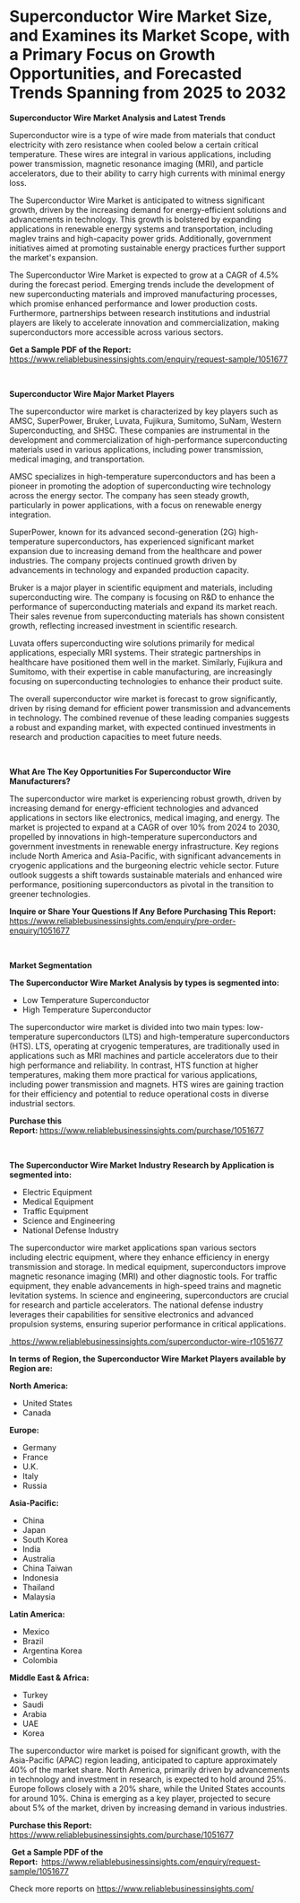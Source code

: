 <p><h1>Superconductor Wire Market Size, and Examines its Market Scope, with a Primary Focus on Growth Opportunities, and Forecasted Trends Spanning from 2025 to 2032</h1></p><p><strong>Superconductor Wire Market Analysis and Latest Trends</strong></p>
<p><p>Superconductor wire is a type of wire made from materials that conduct electricity with zero resistance when cooled below a certain critical temperature. These wires are integral in various applications, including power transmission, magnetic resonance imaging (MRI), and particle accelerators, due to their ability to carry high currents with minimal energy loss. </p><p>The Superconductor Wire Market is anticipated to witness significant growth, driven by the increasing demand for energy-efficient solutions and advancements in technology. This growth is bolstered by expanding applications in renewable energy systems and transportation, including maglev trains and high-capacity power grids. Additionally, government initiatives aimed at promoting sustainable energy practices further support the market's expansion.</p><p>The Superconductor Wire Market is expected to grow at a CAGR of 4.5% during the forecast period. Emerging trends include the development of new superconducting materials and improved manufacturing processes, which promise enhanced performance and lower production costs. Furthermore, partnerships between research institutions and industrial players are likely to accelerate innovation and commercialization, making superconductors more accessible across various sectors.</p></p>
<p><strong>Get a Sample PDF of the Report:&nbsp;</strong> <a href="https://www.reliablebusinessinsights.com/enquiry/request-sample/1051677?utm_campaign=3134&utm_medium=2&utm_source=Github&utm_content=ia&utm_term=31032025&utm_id=superconductor-wire">https://www.reliablebusinessinsights.com/enquiry/request-sample/1051677</a></p>
<p>&nbsp;</p>
<p><strong>Superconductor Wire Major Market Players</strong></p>
<p><p>The superconductor wire market is characterized by key players such as AMSC, SuperPower, Bruker, Luvata, Fujikura, Sumitomo, SuNam, Western Superconducting, and SHSC. These companies are instrumental in the development and commercialization of high-performance superconducting materials used in various applications, including power transmission, medical imaging, and transportation.</p><p>AMSC specializes in high-temperature superconductors and has been a pioneer in promoting the adoption of superconducting wire technology across the energy sector. The company has seen steady growth, particularly in power applications, with a focus on renewable energy integration.</p><p>SuperPower, known for its advanced second-generation (2G) high-temperature superconductors, has experienced significant market expansion due to increasing demand from the healthcare and power industries. The company projects continued growth driven by advancements in technology and expanded production capacity.</p><p>Bruker is a major player in scientific equipment and materials, including superconducting wire. The company is focusing on R&D to enhance the performance of superconducting materials and expand its market reach. Their sales revenue from superconducting materials has shown consistent growth, reflecting increased investment in scientific research.</p><p>Luvata offers superconducting wire solutions primarily for medical applications, especially MRI systems. Their strategic partnerships in healthcare have positioned them well in the market. Similarly, Fujikura and Sumitomo, with their expertise in cable manufacturing, are increasingly focusing on superconducting technologies to enhance their product suite.</p><p>The overall superconductor wire market is forecast to grow significantly, driven by rising demand for efficient power transmission and advancements in technology. The combined revenue of these leading companies suggests a robust and expanding market, with expected continued investments in research and production capacities to meet future needs.</p></p>
<p>&nbsp;</p>
<p><strong>What Are The Key Opportunities For Superconductor Wire Manufacturers?</strong></p>
<p><p>The superconductor wire market is experiencing robust growth, driven by increasing demand for energy-efficient technologies and advanced applications in sectors like electronics, medical imaging, and energy. The market is projected to expand at a CAGR of over 10% from 2024 to 2030, propelled by innovations in high-temperature superconductors and government investments in renewable energy infrastructure. Key regions include North America and Asia-Pacific, with significant advancements in cryogenic applications and the burgeoning electric vehicle sector. Future outlook suggests a shift towards sustainable materials and enhanced wire performance, positioning superconductors as pivotal in the transition to greener technologies.</p></p>
<p><strong>Inquire or Share Your Questions If Any Before Purchasing This Report:</strong> <a href="https://www.reliablebusinessinsights.com/enquiry/pre-order-enquiry/1051677?utm_campaign=3134&utm_medium=2&utm_source=Github&utm_content=ia&utm_term=31032025&utm_id=superconductor-wire">https://www.reliablebusinessinsights.com/enquiry/pre-order-enquiry/1051677</a></p>
<p>&nbsp;</p>
<p><strong>Market Segmentation</strong></p>
<p><strong>The Superconductor Wire Market Analysis by types is segmented into:</strong></p>
<p><ul><li>Low Temperature Superconductor</li><li>High Temperature Superconductor</li></ul></p>
<p><p>The superconductor wire market is divided into two main types: low-temperature superconductors (LTS) and high-temperature superconductors (HTS). LTS, operating at cryogenic temperatures, are traditionally used in applications such as MRI machines and particle accelerators due to their high performance and reliability. In contrast, HTS function at higher temperatures, making them more practical for various applications, including power transmission and magnets. HTS wires are gaining traction for their efficiency and potential to reduce operational costs in diverse industrial sectors.</p></p>
<p><strong>Purchase this Report:&nbsp;</strong><a href="https://www.reliablebusinessinsights.com/purchase/1051677?utm_campaign=3134&utm_medium=2&utm_source=Github&utm_content=ia&utm_term=31032025&utm_id=superconductor-wire">https://www.reliablebusinessinsights.com/purchase/1051677</a></p>
<p>&nbsp;</p>
<p><strong>The Superconductor Wire Market Industry Research by Application is segmented into:</strong></p>
<p><ul><li>Electric Equipment</li><li>Medical Equipment</li><li>Traffic Equipment</li><li>Science and Engineering</li><li>National Defense Industry</li></ul></p>
<p><p>The superconductor wire market applications span various sectors including electric equipment, where they enhance efficiency in energy transmission and storage. In medical equipment, superconductors improve magnetic resonance imaging (MRI) and other diagnostic tools. For traffic equipment, they enable advancements in high-speed trains and magnetic levitation systems. In science and engineering, superconductors are crucial for research and particle accelerators. The national defense industry leverages their capabilities for sensitive electronics and advanced propulsion systems, ensuring superior performance in critical applications.</p></p>
<p><a href="https://www.reliablebusinessinsights.com/superconductor-wire-r1051677?utm_campaign=3134&utm_medium=2&utm_source=Github&utm_content=ia&utm_term=31032025&utm_id=superconductor-wire">&nbsp;https://www.reliablebusinessinsights.com/superconductor-wire-r1051677</a></p>
<p><strong>In terms of Region, the Superconductor Wire Market Players available by Region are:</strong></p>
<p>
    <p> <strong> North America: </strong>
        <ul>
            <li>United States</li>
            <li>Canada</li>
        </ul>
        </p> 
    <p> <strong> Europe: </strong>
        <ul>
            <li>Germany</li>
            <li>France</li>
            <li>U.K.</li>
            <li>Italy</li>
            <li>Russia</li>
        </ul>
        </p> 
    <p> <strong> Asia-Pacific: </strong>
        <ul>
            <li>China</li>
            <li>Japan</li>
            <li>South Korea</li>
            <li>India</li>
            <li>Australia</li>
            <li>China Taiwan</li>
            <li>Indonesia</li>
            <li>Thailand</li>
            <li>Malaysia</li>
        </ul>
        </p> 
    <p> <strong> Latin America: </strong>
        <ul>
            <li>Mexico</li>
            <li>Brazil</li>
            <li>Argentina Korea</li>
            <li>Colombia</li>
        </ul>
        </p> 
    <p> <strong> Middle East & Africa: </strong>
        <ul>
            <li>Turkey</li>
            <li>Saudi</li>
            <li>Arabia</li>
            <li>UAE</li>
            <li>Korea</li>
        </ul>
    </p>
    </p>
<p><p>The superconductor wire market is poised for significant growth, with the Asia-Pacific (APAC) region leading, anticipated to capture approximately 40% of the market share. North America, primarily driven by advancements in technology and investment in research, is expected to hold around 25%. Europe follows closely with a 20% share, while the United States accounts for around 10%. China is emerging as a key player, projected to secure about 5% of the market, driven by increasing demand in various industries.</p></p>
<p><strong>Purchase this Report: </strong><a href="https://www.reliablebusinessinsights.com/purchase/1051677?utm_campaign=3134&utm_medium=2&utm_source=Github&utm_content=ia&utm_term=31032025&utm_id=superconductor-wire">https://www.reliablebusinessinsights.com/purchase/1051677</a></p>
<p>&nbsp;<strong>Get a Sample PDF of the Report:&nbsp;&nbsp;</strong><a href="https://www.reliablebusinessinsights.com/enquiry/request-sample/1051677?utm_campaign=3134&utm_medium=2&utm_source=Github&utm_content=ia&utm_term=31032025&utm_id=superconductor-wire">https://www.reliablebusinessinsights.com/enquiry/request-sample/1051677</a></p>
<p><strong></strong></p>
<p>Check more reports on <a href="https://www.reliablebusinessinsights.com/?utm_campaign=3134&utm_medium=2&utm_source=Github&utm_content=ia&utm_term=31032025&utm_id=superconductor-wire">https://www.reliablebusinessinsights.com/</a></p>